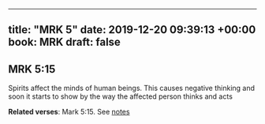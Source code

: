 
---
title: "MRK 5"
date: 2019-12-20 09:39:13 +00:00
book: MRK
draft: false
---

## MRK 5:15

Spirits affect the minds of human beings. This causes negative thinking and soon it starts to show by the way the affected person thinks and acts

**Related verses**: Mark 5:15. See [notes](https://my.bible.com/notes/3323388264236966382)

